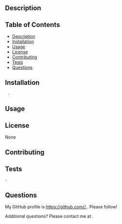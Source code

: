 # 


## Description


## Table of Contents   
  - [Description](#description) 
  - [Installation](#installation) 
  - [Usage](#usage)
  - [License](#license)
  - [Contributing](#contributing)
  - [Tests](#tests)
  - [Questions](#questions)

##  Installation 

     - 

##  Usage 

##  License 
None
##  Contributing 

##  Tests 

    - 

##  Questions
 My GitHub profile is [https://github.com// ](https://github.com//). Please follow!

 Additional questions? Please contact me at [ ](mailto:).